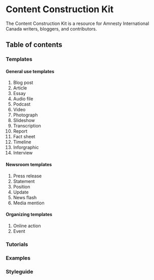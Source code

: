 Content Construction Kit
==========

The Content Construction Kit is a resource for Amnesty International Canada writers, bloggers, and contributors.

## Table of contents
### Templates
#### General use templates
1. Blog post
2. Article
3. Essay
4. Audio file
5. Podcast
6. Video
7. Photograph
8. Slideshow
9. Transcription
10. Report
11. Fact sheet
12. Timeline
13. Inforgraphic
14. Interview
#### Newsroom templates 
1. Press release
2. Statement
3. Position
4. Update
5. News flash
6. Media mention   
#### Organizing templates
1. Online action
2. Event
### Tutorials
### Examples
### Styleguide


